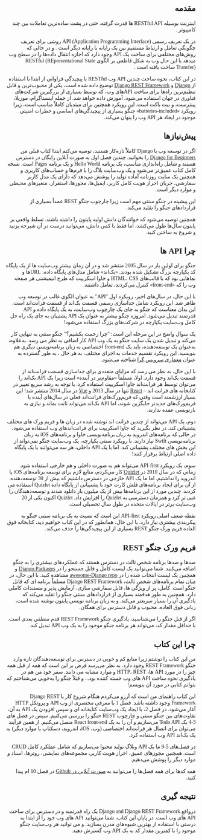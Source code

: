 <div dir="rtl" style="font-family:Vazir;" >

## مقدمه

<p style="text-align:justify"> 

اینترنت بوسیله RESTful API ها قدرت گرفته.  حتی در پشت ساده‌ترین تعاملات بین چند کامپیوتر .


در یک تعریف رسمی API (Application Programming Interface) روشی برای تعریف چگونگی تعامل و ارتباط مستقیم بین یک رایانه با رایانه دیگر است . و در حالی که روش‌های مختلفی برای ساخت یک API وجود دارد که اجازه انتقال داده‌ها را در سطح وب میدهد با این حال وب به شکل قاطعی بر الگوی  RESTful (REpresentational State Transfer)  ساخت یافته است .


در این کتاب، نحوه ساخت چندین API وب RESTful با پیچیدگی فراوانی از ابتدا با استفاده از [Django](https://www.djangoproject.com/)
و [Django REST Framework](http://www.django-rest-framework.org/) توضیح داده شده است، یکی از محبوب‌ترین و قابل تنظیم‌ترین راه‌ها برای ساخت APIهای وب، که توسط بسیاری از بزرگترین شرکت‌های فناوری در جهان استفاده می‌شود، آموزش داده خواهد شد. از جمله اینستاگرام، موزیلا، پینترست، و بیت باکت است. این رویکرد همچنین برای مبتدیان کاملاًً مناسب است، زیرا رویکرد «batteries-included» جنگو بسیاری از پیچیدگی‌های اساسی و خطرات امنیتی موجود در ایجاد هر API وب را پنهان می‌کند.


</p>

## پیش‌نیازها

<p style="text-align:justify"> 

اگر در توسعه وب با Django کاملاًً تازه‌کار هستید، توصیه می‌کنم ابتدا کتاب قبلی من [Django for Beginners](https://djangoforbeginners.com/)
را بخوانید. چندین فصل اول به صورت آنلاین رایگان در دسترس هستند و شامل راه‌اندازی مناسب، یک برنامه Hello World و یک برنامه Pages است. نسخه کامل کتاب عمیق‌تر می‌شود و یک وب‌سایت بلاگ را با فرم‌ها و حساب‌های کاربری و همچنین یک سایت روزنامه آماده تولید را پوشش می‌دهد که دارای یک مدل کاربر سفارشی، جریان احراز هویت کامل کاربر، ایمیل‌ها، مجوزها، استقرار، متغیرهای محیطی و موارد دیگر است.

این پیشینه در جنگو سنتی مهم است زیرا چارچوب جنگو REST عمداً بسیاری از قراردادهای جنگو را تقلید می‌کند.

همچنین توصیه می‌شود که خوانندگان دانش اولیه پایتون را داشته باشند. تسلط واقعی بر پایتون سال‌ها طول می‌کشد، اما فقط با کمی دانش، می‌توانید درست در آن شیرجه بزنید و شروع به ساختن کنید.

</p>

## چرا API ها

<p style="text-align:justify"> 

جنگو برای اولین بار در سال 2005 منتشر شد و در آن زمان بیشتر وب‌سایت ها از یک پایگاه کد یکپارچه بزرگ تشکیل شده بودند. «بک‌اند» شامل مدل‌های پایگاه داده، URL‌ها و نماهایی بود که با قالب‌های HTML، CSS و جاوا اسکریپت که طرح انیمیشنی هر صفحه وب را که «front-end» کنترل می‌کردند، تعامل داشتند.

با این حال، در سال‌های اخیر، رویکرد اول "API" به عنوان الگوی غالب در توسعه وب ظاهر شد. این رویکرد شامل جداسازی رسمی قسمت بک‌اند از قسمت فرانت‌اند است. این بدان معناست که جنگو به جای یک چارچوب وب‌سایت، به یک پایگاه داده و API قدرتمند تبدیل می‌شود. امروزه جنگو بیشتر به عنوان یک API پشتیبان به جای یک راه حل کامل وب‌سایت یکپارچه در شرکت‌های بزرگ استفاده می‌شود!

یک سوال واضح در این مرحله این است: "چرا زحمت بکشیم؟" جنگو سنتی به تنهایی کار می‌کند و تبدیل شدن یک سایت جنگو به یک وب API کار اضافی به نظر می رسد. به‌علاوه، به‌عنوان یک توسعه‌دهنده، باید یک front-end اختصاصی به زبان برنامه‌نویسی دیگری هم بنویسید. این رویکرد تقسیم خدمات به اجزای مختلف، به هر حال
، به طور گسترده به عنوان [معماری سرویس گرا](https://en.wikipedia.org/wiki/Service-oriented_architecture) شناخته می‌شود.

با این حال، به نظر می رسد که مزایای متعددی برای جداسازی قسمت فرانت‌اند از قسمت بک‌اند وجود دارد. اولا، مسلماً «مقاوم‌تر در آینده» است زیرا یک API بک‌اند را می‌توان توسط هر فرانت‌اند جاوا اسکریپت استفاده کرد.
 با توجه به رشد سریع تغییر در کتابخانه های فرانت اند – [React](https://reactjs.org/) تنها در سال 2013 و [Vue](https://vuejs.org/) در سال 2014 منتشر شد! 
این بسیار ارزشمند است وقتی که فریم‌ورک‌های فرانت‌اند فعلی در سال‌های آینده با فریم‌ورک‌های جدیدتر جایگزین شوند، اما API بک‌اند می‌تواند ثابت بماند و نیازی به بازنویسی عمده ندارند.

دوم، یک API می‌تواند از چندین فرانت اند نوشته شده در زبان ها و فریم ورک های مختلف پشتیبانی کند. در نظر بگیرید که جاوا اسکریپت برای فرانت‌اندهای وب استفاده می‌شود، در حالی که برنامه‌های اندروید به زبان برنامه‌نویسی جاوا و برنامه‌های iOS به زبان برنامه‌نویسی Swift نیاز دارند. با رویکرد سنتی یکپارچه، یک وب‌سایت جنگو نمی‌تواند از این بخش های مختلف پشتیبانی کند. اما با یک API داخلی، هر سه می‌توانند با یک پایگاه داده اصلی ارتباط برقرار کنند!

سوم، یک رویکرد API-first می‌تواند هم به صورت داخلی و هم خارجی استفاده شود. زمانی که در سال 2010 در [Quizlet](https://quizlet.com/) کار می‌کردم، منابع لازم برای توسعه برنامه‌های iOS یا اندروید را نداشتیم. اما ما یک API خارجی در دسترس داشتیم که بیش از 30 توسعه‌دهنده از آن برای ایجاد برنامه‌های فلش کارت خود با پشتیبانی از پایگاه داده Quizlet استفاده می کردند. چندین مورد از این برنامه‌ها بیش از یک میلیون بار دانلود شدند و توسعه‌دهندگان را غنی تر کرد و همزمان دسترسی به Quizlet را افزایش داد. Quizlet اکنون یکی از 20 وب‌سایت برتر در ایالات متحده در طول سال تحصیلی است.

نقطه ضعف اصلی رویکرد API-first این است که نسبت به یک برنامه سنتی جنگو به پیکربندی بیشتری نیاز دارد. با این حال، همانطور که در این کتاب خواهیم دید، کتابخانه فوق العاده فریم ورک جنگو REST بسیاری از این پیچیدگی‌ها را حذف می‌کند. 


</p>

## فریم ورک جنگو REST

<p style="text-align:justify"> 

صدها و صدها برنامه شخص ثالث در دسترس هستند که عملکردهای بیشتری را به جنگو اضافه می‌کنند. شما می‌توانید یک لیست کامل و قابل جستجو را در [Django Packages](https://djangopackages.org/) و همچنین یک لیست انتخاب شده را در [awesome-Django repo](https://github.com/wsvincent/awesome-django) مشاهده کنید. با این حال، در میان تمام برنامه‌های شخص ثالث، Django REST Framework مسلماً  برنامه ای که قاتل جنگو است. کامل، پر از ویژگی ها، قابل سفارشی سازی، آزمایش پذیر و مستندات کاملی دارد. همچنین به طور هدفمند بسیاری از قراردادهای سنتی جنگو را تقلید می‌کند که یادگیری آن را بسیار سریعتر می‌کند. و به زبان برنامه نویسی پایتون نوشته شده است، زبانی فوق العاده، محبوب و قابل دسترس برای همگان.

اگر از قبل جنگو را می‌شناسید، یادگیری جنگو REST Framework قدم منطقی بعدی است. با حداقل مقدار کد، می‌تواند هر برنامه جنگو موجود را به یک وب API تبدیل کند.

</p>

## چرا این کتاب

<p style="text-align:justify"> 

من این کتاب را نوشتم زیرا منابع کم و خوبی در دسترس برای توسعه‌دهندگان تازه وارد جنگو REST Framework وجود دارد. به نظر می‌رسد فرض بر این است که همه از قبل همه چیز را در مورد API ها، HTTP، REST و موارد مشابه می دانند. سفر خود من هم در یادگیری نحوه ساخت API های وب خسته کننده بود... و قبلاً جنگو را به‌خوبی می‌شناختم که بتوانم کتابی در مورد آن بنویسم!

این کتاب راهنمای من است که آرزو می‌کردم هنگام شروع کار با Django REST Framework وجود داشته باشد. فصل 1 با معرفی مختصری از وب API و پروتکل HTTP آغاز می‌شود. در فصل 2، با ایجاد یک وب‌سایت کتابخانه ای و سپس افزودن یک API به آن، تفاوت‌های بین جنگو سنتی و چارچوب REST جنگو را بررسی می‌کنیم. سپس در فصل های 3-4 یک Todo API می‌سازیم و آن را به یک React front-end متصل می‌کنیم. از همین فرآیند می‌توان برای اتصال هر فرانت‌اند اختصاصی (وب، iOS، اندروید، دسکتاپ یا موارد دیگر) به یک بک‌اند API وب استفاده کرد.

در فصل‌های 5-9 ما یک API وبلاگ تولید محتوا می‌سازیم که شامل عملکرد کامل CRUD است. همچنین مجوزهای عمیق، احراز هویت کاربر، مجموعه‌های نمایشی، روترها، اسناد و موارد دیگر را پوشش می‌دهیم.

همه کدها برای همه فصل‌ها را می‌توانید به [ صورت آنلاین در Github](https://github.com/wsvincent/restapiswithdjango) در فصل 10 ام پیدا کنید.

</p>


## نتیجه گیری

<p style="text-align:justify; text-indent: 19px;"> 

درواقع Django and Django REST Framework یک راه قدرتمند و در دسترس برای ساخت API های وب است. در پایان این کتاب، شما می‌توانید API های وب خود را از ابتدا به درستی با استفاده از بهترین شیوه‌های مدرن بسازید. و می‌ توانید هر وب‌سایت جنگو موجود را با کمترین مقدار کد به یک API وب گسترش دهید.

</p>

</div>
